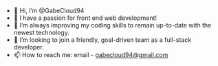 - 👋 Hi, I’m @GabeCloud94
- 👀 I have a passion for front end web development!
- 🌱 I’m always improving my coding skills to remain up-to-date with the newest technology.
- 💞️ I’m looking to join a friendly, goal-driven team as a full-stack developer.
- 📫 How to reach me: email - gabecloud94@gmail.com

<!---
GabeCloud94/GabeCloud94 is a ✨ special ✨ repository because its `README.md` (this file) appears on your GitHub profile.
You can click the Preview link to take a look at your changes.
--->
